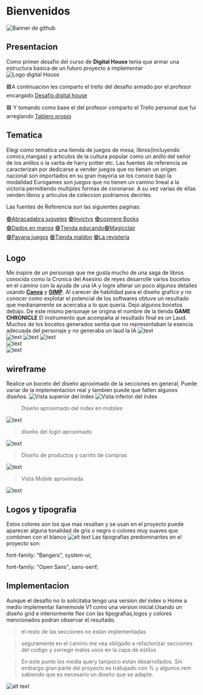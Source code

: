 # Bienvenidos

![Banner de github](./Medias/Imagenes/Banner-3.jpg)


##  Presentacion  
Como primer desafio del curso de **Digital House** tenia que armar una estructura basica de un futuro proyecto a implementar   
![Logo digital House](./Modelos/logo%20digital.png)


🟩A continuacion les comparto el trello del desafio armado por el profesor encargado [Desafio digital house](https://trello.com/b/P20UN0sx/dpfsprintall)  

🟩 Y tomando como base el del profesor comparto el Trello personal que fui arreglando [Tablero propio](https://trello.com/b/k2kpoAcS/chronicle)  


## Tematica

Elegi como tematica una tienda de juegos de mesa, libros(incluyendo comics,mangas) y articulos de la cultura popular como un anillo del señor de los anillos o la varita de harry potter etc.
Las fuentes de referencia se caracterizan por dedicarse a vender juegos que no tienen un origen nacional son importados en su gran mayoria se  los conoce bajo la modalidad Eurogames son juegos que no tienen un camino lineal a la victoria permitiendo multiples formas de coronarse. A su vez varias de ellas venden libros y articulos de coleccion podriamos decirles.

Las fuentes de Referencia son las siguientes paginas: 

[🟢Abracadabra juguetes](https://www.abracadabrajuguetes.com.ar/)        [🟢Invictvs](https://invictvs.com.ar/tienda/?gad_source=1&gclid=Cj0KCQiAoae5BhCNARIsADVLzZc2Ar2lcGnmqvqMbP4j6ZdZEsbvlm8NUYmCB9mS8cvGldXsH1ko9pEaAmlZEALw_wcB)    [🟢cosmere Books](https://www.cosmerebooks.com.ar/?srsltid=AfmBOopy4uaz00TFQEg4oqdxFzC9DyjN9rfLDVHztEuEy0L926IzV4oW)  
  [🟢Dados en manos](https://www.dadosenmano.com.ar/juegos-de-mesa/?mpage=3)  [🟢Tienda educando](https://www.tienda.educando.com.ar/listado/juegos-juguetes/juegos-mesa-cartas/?srsltid=AfmBOorjrLIXJ8t1NiiP0ObbtZCW08CDdsYnJPE_nXJZH0vKi4quq7Eq)[🟢Magicclair](https://www.magiclair.com.ar/collections/boardgame-juegos-de-mesa)  
    [🟢Payana juegos](https://payanajuegos.com.ar/categoria-producto/juegos-de-mesa/componentes/artesanales/)   [🟢Tienda maldon](https://tienda.maldon.com.ar/todos-los-juegos/)     [🟢La revisteria](https://www.larevisteriacomics.com/?gad_source=1&gclid=Cj0KCQiAoae5BhCNARIsADVLzZcfM5b4eq5hcGeN1gX9B1BdF6nivr_xSZQfQ61bA8YCmWelNKj4boUaAngUEALw_wcB)

## Logo
Me inspire de un personaje que me gusta mucho de una saga de libros conocida como la Cronica del Asesino de reyes desarrolle varios bocetos en el camino con la ayuda de una IA y logre alterar un poco algunos detalles usando **[Canva](https://www.canva.com/)** y **[GIMP](http://www.gimp.org.es/)**. Al carecer de habilidad para el diseño grafico y no conocer como explotar el potencial de los softwares obtuve un resultado  que medianamente se acercaba a lo que queria. Dejo algunos bocetos debajo.
De este mismo personaje se origina el nombre de la tienda **GAME CHRONICLE**
El instrumento que acompaña al resultado final es un Laud. Muchos de los bocetos generados sentia que no representaban la esencia adecuada del personaje y no generaba un laud la IA
![text](<Modelos/bocetos logo/4kvothe logo3.png>)  
![text](<Modelos/bocetos logo/artbreeder-image-2024-11-06T02_41_48.012Z.jpeg>) ![text](<Modelos/bocetos logo/artbreeder-image-2024-11-06T02_42_44.140Z.jpeg>) ![text](<Modelos/bocetos logo/DALL·E 2024-11-05 22.30.31 - A silhouette of a young male teenager's face in absolute black, looking straight ahead, with vivid, bright green eyes that shine against the darkness.webp>)  
![text](<Modelos/bocetos logo/Game Chronicle.png>)  
![text](<Modelos/bocetos logo/Game_Chronicle-removebg-preview.png>)



## wireframe
Realice un boceto del diseño aproximado de la secciones en general, Puede variar de la implementacion real y tambien puede que falten algunos diseños.
![Vista superior del index](<Modelos/index superior.jpg>)  ![Vista inferior del index](<Modelos/index inferior.jpg>)   
>Diseño aproximado del index en mobiles  

![text](<Modelos/index mobile.jpg>)   
>diseño del login  aproximado

![text](Modelos/login.jpg)   
>Diseño de productos y carrito de compras  

![text](<Modelos/productos y carrito.jpg>)  

>Vista Mobile aproximada  

![text](<Modelos/productos mobile.jpg>)  

## Logos y tipografia
Estos colores son los que mas resaltan y se usan en el proyecto puede aparecer alguna tonalidad de gris o negro o colores muy suaves que combinen con el blanco
![alt text](Modelos/colores.jpg)
 Las tipografias predominantes en el proyecto son:  

font-family: "Bangers", system-ui;  

font-family: "Open Sans", sans-serif;

## Implementacion
Aunque el desafio no lo solicitaba tengo una version del index o Home a medio implementar llamemosle V1 como una version inicial.Usando un diseño grid e interiormente flex  con las tipografias,logos y colores mencionados podran observar el resultado.
> el resto de las secciones no estan implementadas  

>seguramente en el camino me vea obligado a refactorizar secciones del codigo y corregir malos usos en la capa de estilos    

>En este punto los media query tampoco estan desarrollados. Sin embargo gran parte del proyecto es trabajado con % y algunos rem sabiendo que es necesario un diseño que se adapte.

![alt text](./Medias/Imagenes/banXH0tDw.jpg)


